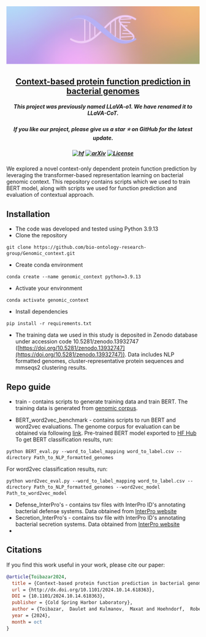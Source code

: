 <div align=center>
<img src="figures/logo_2.png" width="650px">
</div>

<h2 align="center"> <a href="https://www.biorxiv.org/content/10.1101/2024.10.14.618363v1">Context-based protein function prediction in bacterial genomes</a></h2>

<h5 align="center"><p>This project was previously named LLaVA-o1. We have renamed it to LLaVA-CoT. </h5>
<h5 align="center"> If you like our project, please give us a star ⭐ on GitHub for the latest update.</h5>

<h5 align=center>

[![hf](https://img.shields.io/badge/🤗-Hugging%20Face-blue.svg)](https://huggingface.co/Dauka-transformers/interpro_bert_2)
[![arXiv](https://img.shields.io/badge/Arxiv-2411.10440v2-b31b1b.svg?logo=arXiv)](https://www.biorxiv.org/content/10.1101/2024.10.14.618363v1)
[![License](https://img.shields.io/badge/Code%20License-Apache2.0-yellow)](https://github.com/PKU-YuanGroup/LLaVA-CoT/blob/main/LICENSE)

</h5>


We explored a novel context-only dependent protein function prediction by leveraging the transformer-based representation learning on bacterial genomic context. This repository contains scripts which we used to train BERT model, along with scripts we used for function prediction and evaluation of contextual approach.

## Installation
* The code was developed and tested using Python 3.9.13
* Clone the repository
```terminal
git clone https://github.com/bio-ontology-research-group/Genomic_context.git
```
* Create conda environment
```terminal
conda create --name genomic_context python=3.9.13
```
* Activate your environment
```terminal
conda activate genomic_context
```
* Install dependencies
```terminal
pip install -r requirements.txt
```
* The training data we used in this study is deposited in Zenodo database under accession code 10.5281/zenodo.13932747 ([https://doi.org/10.5281/zenodo.13932747](https://doi.org/10.5281/zenodo.13932747)). Data includes NLP formatted genomes, cluster-representative protein sequences and mmseqs2 clustering results.


## Repo guide
- train - contains scripts to generate training data and train BERT. The training data is generated from [genomic corpus](https://doi.org/10.5281/zenodo.7047944).


- BERT_word2vec_benchmark - contains scripts to run BERT and word2vec evaluations. The genome corpus for evaluation can be obtained via following [link](https://doi.org/10.5281/zenodo.7047944). Pre-trained BERT model exported to [HF Hub](https://huggingface.co/Dauka-transformers/BERT_word2vec)
To get BERT classification results, run:
```terminal
python BERT_eval.py --word_to_label_mapping word_to_label.csv --directory Path_to_NLP_formatted_genomes
```
For word2vec classification results, run:
```terminal
python word2vec_eval.py --word_to_label_mapping word_to_label.csv --directory Path_to_NLP_formatted_genomes --word2vec_model Path_to_word2vec_model
```

- Defense_InterPro's - contains tsv files with InterPro ID's annotating bacterial defense systems. Data obtained from [InterPro website](https://www.ebi.ac.uk/interpro/entry/InterPro/#table)
- Secretion_InterPro's - contains tsv file with InterPro ID's annotating bacterial secretion systems. Data obtained from [InterPro website](https://www.ebi.ac.uk/interpro/entry/InterPro/#table)
- 
## Citations

If you find this work useful in your work, please cite our paper:
```bibtex
@article{Toibazar2024,
  title = {Context-based protein function prediction in bacterial genomes},
  url = {http://dx.doi.org/10.1101/2024.10.14.618363},
  DOI = {10.1101/2024.10.14.618363},
  publisher = {Cold Spring Harbor Laboratory},
  author = {Toibazar,  Daulet and Kulmanov,  Maxat and Hoehndorf,  Robert},
  year = {2024},
  month = oct 
}
```
